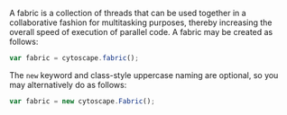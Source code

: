 A fabric is a collection of threads that can be used together in a collaborative fashion for multitasking purposes, thereby increasing the overall speed of execution of parallel code.  A fabric may be created as follows:

```js
var fabric = cytoscape.fabric();
```

The `new` keyword and class-style uppercase naming are optional, so you may alternatively do as follows:

```js
var fabric = new cytoscape.Fabric();
```